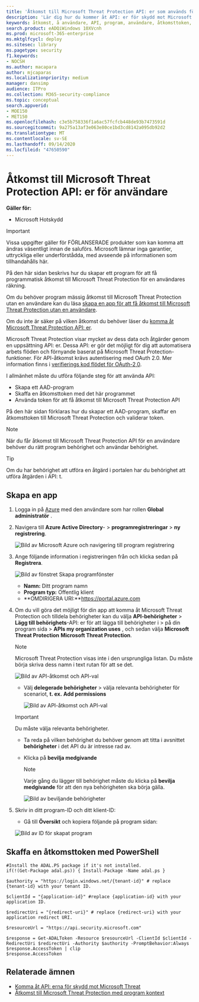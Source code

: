 ```yaml
---
title: 'Åtkomst till Microsoft Threat Protection API: er som används för användare'
description: 'Lär dig hur du kommer åt API: er för skydd mot Microsoft Threat för användare'
keywords: åtkomst, å användare, API, program, användare, åtkomsttoken, token,
search.product: eADQiWindows 10XVcnh
ms.prod: microsoft-365-enterprise
ms.mktglfcycl: deploy
ms.sitesec: library
ms.pagetype: security
f1.keywords:
- NOCSH
ms.author: macapara
author: mjcaparas
ms.localizationpriority: medium
manager: dansimp
audience: ITPro
ms.collection: M365-security-compliance
ms.topic: conceptual
search.appverid:
- MOE150
- MET150
ms.openlocfilehash: c3e5b758336f1a6ac57fcfcb448de93b7473591d
ms.sourcegitcommit: 9a275a13af3e063e80ce1bd3cd8142a095db92d2
ms.translationtype: MT
ms.contentlocale: sv-SE
ms.lasthandoff: 09/14/2020
ms.locfileid: "47650590"
---
```

# <a name="access-microsoft-threat-protection-apis-on-behalf-of-user"></a>Åtkomst till Microsoft Threat Protection API: er för användare

**Gäller för:**
- Microsoft Hotskydd

>[!IMPORTANT] 
>Vissa uppgifter gäller för FÖRLANSERADE produkter som kan komma att ändras väsentligt innan de saluförs. Microsoft lämnar inga garantier, uttryckliga eller underförstådda, med avseende på informationen som tillhandahålls här.


På den här sidan beskrivs hur du skapar ett program för att få programmatisk åtkomst till Microsoft Threat Protection för en användares räkning.

Om du behöver program mässig åtkomst till Microsoft Threat Protection utan en användare kan du läsa [skapa en app för att få åtkomst till Microsoft Threat Protection utan en användare](api-create-app-web.md).

Om du inte är säker på vilken åtkomst du behöver läser du [komma åt Microsoft Threat Protection API: er](api-access.md).

Microsoft Threat Protection visar mycket av dess data och åtgärder genom en uppsättning API: er. Dessa API: er gör det möjligt för dig att automatisera arbets flöden och förnyande baserat på Microsoft Threat Protection-funktioner. För API-åtkomst krävs autentisering med OAuth 2.0. Mer information finns i [verifierings kod flödet för OAuth-2,0](https://docs.microsoft.com/azure/active-directory/develop/active-directory-v2-protocols-oauth-code).

I allmänhet måste du utföra följande steg för att använda API:
- Skapa ett AAD-program
- Skaffa en åtkomsttoken med det här programmet
- Använda token för att få åtkomst till Microsoft Threat Protection API

På den här sidan förklaras hur du skapar ett AAD-program, skaffar en åtkomsttoken till Microsoft Threat Protection och validerar token.

>[!NOTE]
> När du får åtkomst till Microsoft Threat Protection API för en användare behöver du rätt program behörighet och användar behörighet.


>[!TIP]
> Om du har behörighet att utföra en åtgärd i portalen har du behörighet att utföra åtgärden i API: t.

## <a name="create-an-app"></a>Skapa en app

1. Logga in på [Azure](https://portal.azure.com) med den användare som har rollen **Global administratör** .

2. Navigera till **Azure Active Directory**-  >  **programregistreringar**  >  **ny registrering**. 

   ![Bild av Microsoft Azure och navigering till program registrering](../../media/atp-azure-new-app2.png)

3. Ange följande information i registreringen från och klicka sedan på **Registrera**.

   ![Bild av fönstret Skapa programfönster](../../media/nativeapp-create2.PNG)

   - **Namn:** Ditt program namn
   - **Program typ:** Offentlig klient
   - **OMDIRIGERA URI:**https://portal.azure.com

4. Om du vill göra det möjligt för din app att komma åt Microsoft Threat Protection och tilldela behörigheter kan du välja **API-behörigheter**  >  **Lägg till behörighets**-API: er för att lägga till behörigheter i > på din program sida  >  **APIs my organization uses** , och sedan välja **Microsoft Threat Protection** **Microsoft Threat Protection**.

    >[!NOTE]
    > Microsoft Threat Protection visas inte i den ursprungliga listan. Du måste börja skriva dess namn i text rutan för att se det.

      ![Bild av API-åtkomst och API-val](../../media/apis-in-my-org-tab.PNG)

    - Välj **delegerade behörigheter** > välja relevanta behörigheter för scenariot, **t. ex.** **Add permissions**

      ![Bild av API-åtkomst och API-val](../../media/request-api-permissions-delegated.PNG)

     >[!IMPORTANT]
     >Du måste välja relevanta behörigheter. 

    -  Ta reda på vilken behörighet du behöver genom att titta i avsnittet **behörigheter** i det API du är intresse rad av.

    - Klicka på **bevilja medgivande**

      >[!NOTE]
      >Varje gång du lägger till behörighet måste du klicka på **bevilja medgivande** för att den nya behörigheten ska börja gälla.

      ![Bild av beviljande behörigheter](../../media/grant-consent-delegated.PNG)

6. Skriv in ditt program-ID och ditt klient-ID:

   - Gå till **Översikt** och kopiera följande på program sidan:

   ![Bild av ID för skapat program](../../media/app-and-tenant-ids.png)


## <a name="get-an-access-token-using-powershell"></a>Skaffa en åtkomsttoken med PowerShell

```
#Install the ADAL.PS package if it's not installed.
if(!(Get-Package adal.ps)) { Install-Package -Name adal.ps }

$authority = "https://login.windows.net/{tenant-id}" # replace {tenant-id} with your tenant ID.

$clientId = "{application-id}" #replace {application-id} with your application ID.

$redirectUri = "{redirect-uri}" # replace {redirect-uri} with your application redirect URI.

$resourceUrl = "https://api.security.microsoft.com"

$response = Get-ADALToken -Resource $resourceUrl -ClientId $clientId -RedirectUri $redirectUri -Authority $authority -PromptBehavior:Always
$response.AccessToken | clip
$response.AccessToken
```

## <a name="related-topics"></a>Relaterade ämnen
- [Komma åt API: erna för skydd mot Microsoft Threat](api-access.md)
- [Åtkomst till Microsoft Threat Protection med program kontext](api-create-app-web.md)
